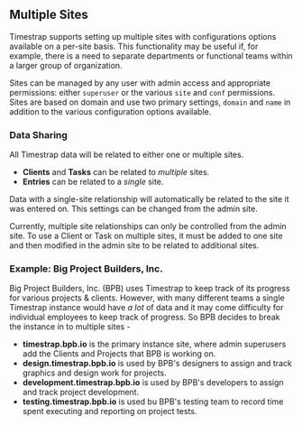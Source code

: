 ## Multiple Sites

Timestrap supports setting up multiple sites with configurations options 
available on a per-site basis. This functionality may be useful if, for 
example, there is a need to separate departments or functional teams within a 
larger group of organization.

Sites can be managed by any user with admin access and appropriate permissions:
either `superuser` or the various `site` and `conf` permissions. Sites are 
based on domain and use two primary settings, `domain` and `name` in addition 
to the various configuration options available.

### Data Sharing

All Timestrap data will be related to either one or multiple sites.

- **Clients** and **Tasks** can be related to *multiple* sites.
- **Entries** can be related to a *single* site.

Data with a single-site relationship will automatically be related to the site 
it was entered on. This settings can be changed from the admin site.

Currently, multiple site relationships can only be controlled from the admin
site. To use a Client or Task on multiple sites, it must be added to one 
site and then modified in the admin site to be related to additional sites.

### Example: Big Project Builders, Inc.

Big Project Builders, Inc. (BPB) uses Timestrap to keep track of its progress 
for various projects & clients. However, with many different teams a single
Timestrap instance would have *a lot* of data and it may come difficulty for 
individual employees to keep track of progress. So BPB decides to break the 
instance in to multiple sites -

- **timestrap.bpb.io** is the primary instance site, where admin superusers add
the Clients and Projects that BPB is working on.
- **design.timestrap.bpb.io** is used by BPB's designers to assign and track
graphics and design work for projects.
- **development.timestrap.bpb.io** is used by BPB's developers to assign and 
track project development.
- **testing.timestrap.bpb.io** is used bu BPB's testing team to record time 
spent executing and reporting on project tests.
